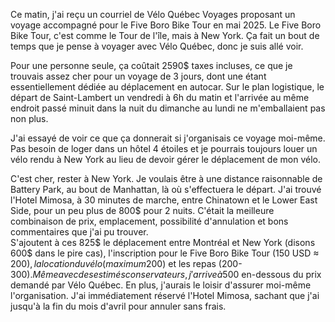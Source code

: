 Ce matin, j'ai reçu un courriel de Vélo Québec Voyages proposant un voyage accompagné pour le Five Boro Bike Tour en mai 2025. Le Five Boro Bike Tour, c'est comme le Tour de l'île, mais à New York. Ça fait un bout de temps que je pense à voyager avec Vélo Québec, donc je suis allé voir.

Pour une personne seule, ça coûtait 2590$ taxes incluses, ce que je trouvais assez cher pour un voyage de 3 jours, dont une étant essentiellement dédiée au déplacement en autocar. Sur le plan logistique, le départ de Saint-Lambert un vendredi à 6h du matin et l'arrivée au même endroit passé minuit dans la nuit du dimanche au lundi ne m'emballaient pas non plus.

J'ai essayé de voir ce que ça donnerait si j'organisais ce voyage moi-même. Pas besoin de loger dans un hôtel 4 étoiles et je pourrais toujours louer un vélo rendu à New York au lieu de devoir gérer le déplacement de mon vélo.

C'est cher, rester à New York. Je voulais être à une distance raisonnable de Battery Park, au bout de Manhattan, là où s'effectuera le départ. J'ai trouvé l'Hotel Mimosa, à 30 minutes de marche, entre Chinatown et le Lower East Side, pour un peu plus de 800$ pour 2 nuits. C'était la meilleure combinaison de prix, emplacement, possibilité d'annulation et bons commentaires que j'ai pu trouver.  
S'ajoutent à ces 825$ le déplacement entre Montréal et New York (disons 600$ dans le pire cas), l'inscription pour le Five Boro Bike Tour (150 USD ≈ 200$), la location du vélo (maximum 200$) et les repas (200-300$). Même avec des estimés conservateurs, j'arrive à 500$ en-dessous du prix demandé par Vélo Québec. En plus, j'aurais le loisir d'assurer moi-même l'organisation. J'ai immédiatement réservé l'Hotel Mimosa, sachant que j'ai jusqu'à la fin du mois d'avril pour annuler sans frais.
